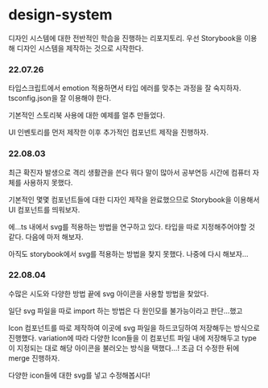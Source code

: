 # design-system

디자인 시스템에 대한 전반적인 학습을 진행하는 리포지토리.
우선 Storybook을 이용해 디자인 시스템을 제작하는 것으로 시작한다.

### 22.07.26

타입스크립트에서 emotion 적용하면서 타입 에러를 맞추는 과정을 잘 숙지하자.
tsconfig.json을 잘 이용해야 한다.

기본적인 스토리북 사용에 대한 예제를 얼추 만들었다.

UI 인벤토리를 먼저 제작한 이후 추가적인 컴포넌트 제작을 진행하자.

### 22.08.03

최근 확진자 발생으로 격리 생활관을 쓴다 뭐다 말이 많아서 공부연등 시간에 컴퓨터 자체를 사용하지 못했다.

기본적인 몇몇 컴포넌트들에 대한 디자인 제작을 완료했으므로 Storybook을 이용해서 UI 컴포넌트를 띄워보자.

에...ts 내에서 svg를 적용하는 방법을 연구하고 있다. 타입을 따로 지정해주어야할 것 같다. 다음에 마저 해보자.

아직도 storybook에서 svg를 적용하는 방법을 찾지 못했다. 나중에 다시 해보자...

### 22.08.04

수많은 시도와 다양한 방법 끝에 svg 아이콘을 사용할 방법을 찾았다.

일단 svg 파일을 따로 import 하는 방법은 다 원인모를 불가능이라고 판단...했고

Icon 컴포넌트를 따로 제작하여 이곳에 svg 파일을 하드코딩하여 저장해두는 방식으로 진행했다.
variation에 따라 다양한 Icon들을 이 컴포넌트 파일 내에 저장해두고 type이 지정되는 대로 해당 아이콘을 불러오는 방식을 택했다...!
조금 더 수정한 뒤에 merge 진행하자.

다양한 icon들에 대한 svg를 넣고 수정해봅시다!